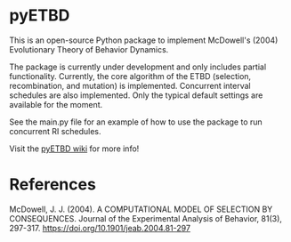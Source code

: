 # pyETBD

This is an open-source Python package to implement McDowell's (2004) Evolutionary Theory of Behavior Dynamics.

The package is currently under development and only includes partial functionality. Currently, the core algorithm of the ETBD (selection, recombination, and mutation) is implemented. Concurrent interval schedules are also implemented. Only the typical default settings are available for the moment.

See the main.py file for an example of how to use the package to run concurrent RI schedules.

Visit the [pyETBD wiki](https://github.com/ryhigg/pyETBD/wiki) for more info!
# References

McDowell, J. J. (2004). A COMPUTATIONAL MODEL OF SELECTION BY CONSEQUENCES. Journal of the Experimental Analysis of Behavior, 81(3), 297-317. https://doi.org/10.1901/jeab.2004.81-297
